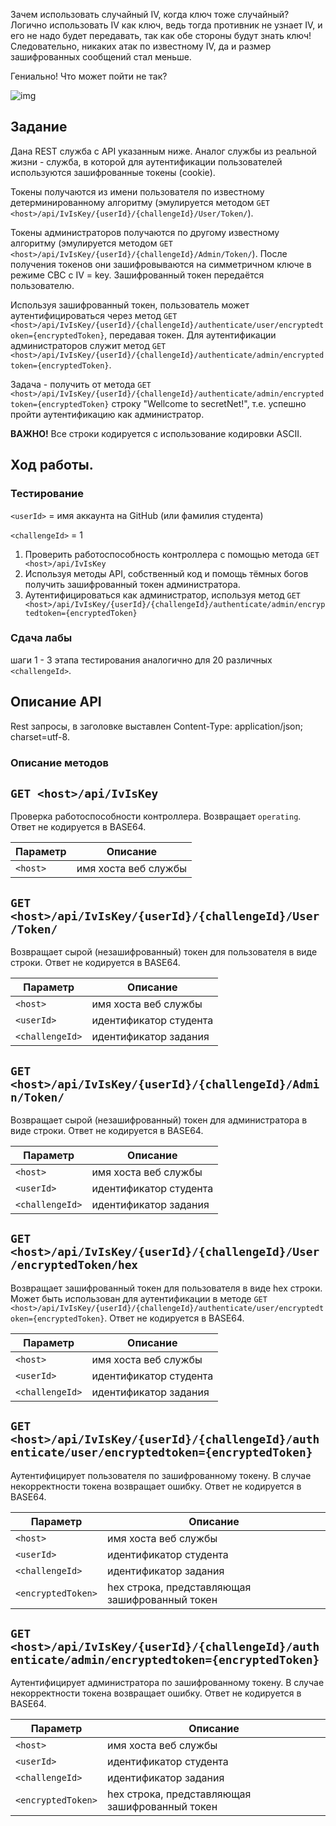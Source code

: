 ﻿Зачем использовать случайный IV, когда ключ тоже случайный? Логично использовать IV как ключ, 
ведь тогда противник не узнает IV, и его не надо будет передавать, так как обе стороны будут знать ключ! Следовательно, никаких 
атак по известному IV, да и размер зашифрованных сообщений стал меньше.

Гениально! Что может пойти не так?

![img](https://software.intel.com/sites/default/files/race.jpg)

## Задание

Дана REST служба с API указанным ниже. Аналог службы из реальной жизни - служба, в которой для аутентификации пользователей 
используются зашифрованные токены (cookie). 

Токены получаются из имени пользователя по известному детерминированному алгоритму 
(эмулируется методом `GET <host>/api/IvIsKey/{userId}/{challengeId}/User/Token/`). 

Токены администраторов
получаются по другому известному алгоритму (эмулируется методом `GET <host>/api/IvIsKey/{userId}/{challengeId}/Admin/Token/`). 
После получения токенов они зашифровываются на симметричном ключе в режиме CBC с 
IV = key. Зашифрованный токен передаётся пользователю. 

Используя зашифрованный токен, пользователь может аутентифицироваться
через метод `GET <host>/api/IvIsKey/{userId}/{challengeId}/authenticate/user/encryptedtoken={encryptedToken}`, передавая 
токен. Для аутентификации администраторов служит метод 
`GET <host>/api/IvIsKey/{userId}/{challengeId}/authenticate/admin/encryptedtoken={encryptedToken}`.

Задача - получить от метода `GET <host>/api/IvIsKey/{userId}/{challengeId}/authenticate/admin/encryptedtoken={encryptedToken}` 
строку "Wellcome to secretNet!", т.е. успешно пройти аутентификацию как администратор.

**ВАЖНО!** Все строки кодируется с использование кодировки ASCII.

## Ход работы.

### Тестирование 

`<userId>` = имя аккаунта на GitHub  (или фамилия студента)

`<challengeId>` = 1

1. Проверить работоспособность контроллера с помощью метода `GET <host>/api/IvIsKey`
2. Используя методы API, собственный код и помощь тёмных богов получить зашифрованный токен администратора.
3. Аутентифицироваться как администратор, используя метод 
`GET <host>/api/IvIsKey/{userId}/{challengeId}/authenticate/admin/encryptedtoken={encryptedToken}`

### Сдача лабы
шаги 1 - 3 этапа тестирования аналогично для 20 различных `<challengeId>`.

## Описание API

Rest запросы, в заголовке выставлен Content-Type: application/json; charset=utf-8.

### Описание методов

## `GET <host>/api/IvIsKey`

Проверка работоспособности контроллера. Возвращает `operating`. Ответ не кодируется в BASE64.

| Параметр| Описание| 
| --- | --- 
| `<host>` | имя хоста веб службы

## `GET <host>/api/IvIsKey/{userId}/{challengeId}/User/Token/`

Возвращает сырой (незашифрованный) токен для пользователя в виде строки. Ответ не кодируется в BASE64.

| Параметр| Описание| 
| --- | --- 
| `<host>` | имя хоста веб службы
| `<userId>` | идентификатор студента
| `<challengeId>` | идентификатор задания

## `GET <host>/api/IvIsKey/{userId}/{challengeId}/Admin/Token/`

Возвращает сырой (незашифрованный) токен для администратора в виде строки. Ответ не кодируется в BASE64.

| Параметр| Описание| 
| --- | --- 
| `<host>` | имя хоста веб службы
| `<userId>` | идентификатор студента
| `<challengeId>` | идентификатор задания

## `GET <host>/api/IvIsKey/{userId}/{challengeId}/User/encryptedToken/hex`

Возвращает зашифрованный токен для пользователя в виде hex строки. Может быть использован для аутентификации в 
методе `GET <host>/api/IvIsKey/{userId}/{challengeId}/authenticate/user/encryptedtoken={encryptedToken}`. 
Ответ не кодируется в BASE64.

| Параметр| Описание| 
| --- | --- 
| `<host>` | имя хоста веб службы
| `<userId>` | идентификатор студента
| `<challengeId>` | идентификатор задания

## `GET <host>/api/IvIsKey/{userId}/{challengeId}/authenticate/user/encryptedtoken={encryptedToken}`

Аутентифицирует пользователя по зашифрованному токену. В случае некорректности токена возвращает ошибку. 
Ответ не кодируется в BASE64.

| Параметр| Описание| 
| --- | --- 
| `<host>` | имя хоста веб службы
| `<userId>` | идентификатор студента
| `<challengeId>` | идентификатор задания
| `<encryptedToken>` | hex строка, представляющая зашифрованный токен

## `GET <host>/api/IvIsKey/{userId}/{challengeId}/authenticate/admin/encryptedtoken={encryptedToken}`

Аутентифицирует администратора по зашифрованному токену. В случае некорректности токена возвращает ошибку. 
Ответ не кодируется в BASE64.

| Параметр| Описание| 
| --- | --- 
| `<host>` | имя хоста веб службы
| `<userId>` | идентификатор студента
| `<challengeId>` | идентификатор задания
| `<encryptedToken>` | hex строка, представляющая зашифрованный токен
